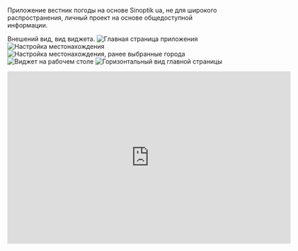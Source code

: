 Приложение вестник погоды на основе Sinoptik ua, не для широкого распространения, личный проект на основе общедоступной информации.

Внешений вид, вид виджета.
<img src="http://i6.pixs.ru/storage/6/7/5/Screenshot_2148576_14471675.png" alt="Главная страница приложения"/>
<img src="http://i.pixs.ru/storage/6/8/7/Screenshot_7576946_14471687.png" alt="Настройка местонахождения"/>
<img src="http://i6.pixs.ru/storage/6/9/5/Screenshot_7803910_14471695.png" alt="Настройка местонахождения, ранее выбранные города"/>
<img src="http://i6.pixs.ru:/storage/3/1/6/Screenshot_1131512_11330316.png" alt="Виджет на рабочем столе"/>
<img src="http://i6.pixs.ru/storage/7/1/2/Screenshot_3156419_14471712.png" alt="Горизонтальный вид главной страницы"/>
<iframe title="YouTube video player" class="youtube-player" type="text/html" width="640" height="390" src="https://www.youtube.com/watch?v=-q-irp4GwKg" frameborder="0" allowFullScreen></iframe>